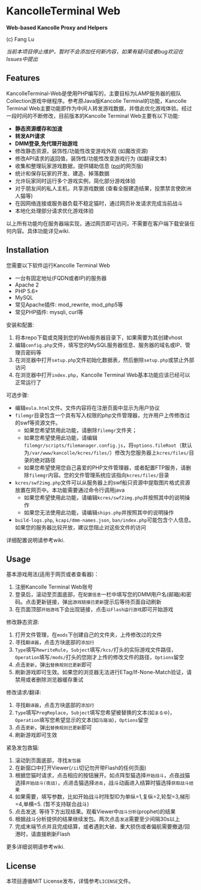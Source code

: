 KancolleTerminal Web
====================

**Web-based Kancolle Proxy and Helpers**

(c) Fang Lu

*当前本项目停止维护，暂时不会添加任何新内容，如果有疑问或者bug欢迎在Issues中提出*

Features
--------

KancolleTerminal-Web是使用PHP编写的，主要目标为LAMP服务器的舰队Collection游戏中继程序。参考原Java版Kancolle Terminal的功能，Kancolle Terminal Web主要功能即作为中间人转发游戏数据，并借此优化游戏体验。经过一段时间的不断修改，目前版本的Kancolle Terminal Web主要有以下功能:

* **静态资源缓存和加速**
* **转发API请求**
* **DMM登录,免代理开始游戏**
* 修改静态资源，装饰性/功能性改变游戏外观 (如魔改资源)
* 修改API请求的返回值，装饰性/功能性改变游戏行为 (如翻译文本)
* 收集和整理玩家游戏数据，提供辅助信息 ([poi](/poooi)的网页版)
* 统计和保存玩家的开发、建造、掉落数据
* 允许玩家同时运行多个游戏实例，简化部分游戏体验
* 对于朋友间的私人主机，共享游戏数据 (查看全服建造结果，投票禁言使欧洲人猫等)
* 在因网络连接或服务器负载不稳定猫时，通过网页补发请求完成当前战斗
* 本地化处理部分请求优化游戏体验

以上所有功能均在服务器端实现，通过网页即可访问，不需要在客户端下载安装任何内容。具体功能详见wiki.

Installation
------------

您需要以下软件运行Kancolle Terminal Web

* 一台有固定地址(FQDN或者IP)的服务器
* Apache 2
* PHP 5.6+
* MySQL
* 常见Apache插件: mod_rewrite, mod_php5等
* 常见PHP插件: mysqli, curl等

安装和配置:

1. 将本repo下载或克隆到您的Web服务器目录下，如果需要为其创建vhost
2. 编辑`config.php`文件，填写您的MySQL服务器信息、服务器的域名或IP、管理员密码等
3. 在浏览器中打开`setup.php`文件初始化数据表，然后删除`setup.php`或禁止外部访问
4. 在浏览器中打开`index.php`，Kancolle Terminal Web基本功能应该已经可以正常运行了

可选步骤:

* 编辑`eula.html`文件。文件内容将在注册页面中显示为用户协议
* `filemgr`目录包含一个具有写入权限的php文件管理器，允许用户上传修改过的swf等资源文件。
	* 如果您希望禁用此功能，请删除`filemgr`文件夹；
	* 如果您希望使用此功能，请编辑`filemgr/scripts/filemanager.config.js`，将`options.fileRoot`（默认为`/var/www/kancolle/kcres/files/`）修改为您服务器上`kcres/files/`目录的绝对路径
	* 如果您希望使用您自己喜爱的PHP文件管理器，或者配置FTP服务，请删除`filemgr`内容。您的文件管理系统应该指向`kcres/files/`目录
* `kcres/swf2img.php`文件可以从服务器上的swf船只资源中提取图片格式资源放置在网页中。本功能需要通过命令行调用java
	* 如果您希望使用此功能，请编辑`kcres/swf2img.php`并按照其中的说明操作
	* 如果您无法使用此功能，请编辑`ships.php`并按照其中的说明操作
* `build-logs.php`, `kcapi/dmm-names.json`, `ban/index.php`可能包含个人信息。如果您的服务器比较开放，建议您阻止对这些文件的访问

详细配置说明请参考wiki.

Usage
-----

基本游戏用法(适用于网页或者查看器)：

1. 注册Kancolle Terminal Web账号
2. 登录后，滚动至页面底部，在`配置信息`一栏中填写您的DMM用户名(邮箱)和密码。点击更新链接，弹出`游戏链接已更新`提示后等待页面自动刷新
3. 在页面顶部`开始游戏`下会出现链接，点击`以Flash运行游戏`即可开始游戏

修改静态资源:

1. 打开文件管理，在`mods`下创建自己的文件夹，上传修改过的文件
2. 寻找`翻译器`，点击方块底部的`添加行`
3. `Type`填写`RewriteRule`，`Subject`填写`/kcs/`打头的实际游戏文件路径，`Operation`填写`/mods/`打头的您刚才上传的修改文件的路径，`Options`留空
4. 点击`更新`，弹出`替换规则已更新`即可
5. 刷新游戏即可生效。如果您的浏览器无法进行ETag/If-None-Match验证，请禁用或者删除浏览器缓存重试

修改请求/翻译:

1. 寻找`翻译器`，点击方块底部的`添加行`
2. `Type`填写`PregReplace`，`Subject`填写您希望被替换的文本(如`まるゆ`)，`Operation`填写您希望显示的文本(如`马路油`)，`Options`留空
3. 点击`更新`，弹出`替换规则已更新`即可
4. 刷新游戏即可生效

紧急发包救猫:

1. 滚动到页面底部，寻找`发包器`
2. 在新窗口中打开Viewer(`/ii`切记勿开带Flash的任何页面)
3. 根据您猫时请求，点击相应的按钮展开。如点阵型猫选择`开始战斗`，点夜战猫选择`开始战斗(夜战)`，点进击猫选择`进击`，战斗动画进入结算时猫选择`获取战斗结果`
4. 如果需要，填写参数，比如开始战斗时阵型ID为单纵=1,复纵=2,轮型=3,梯形=4,单横=5. (暂不支持联合战斗)
5. 点击发送. 等待下方出现结果。观看Viewer中`战斗分析`(prophet)的结果
6. 根据战斗分析提供的结果继续发包。两次点击`发送`需要至少间隔30s以上
7. 完成末端节点并且完成结算，或者遇到大破、重大损伤或者偏航需要撤退/回港时，请直接刷新Flash

更多详细说明请参考wiki.

License
-------

本项目遵循MIT License发布，详情参考`LICENSE`文件。
